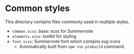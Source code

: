Common styles
=============

This directory contains files commonly used in multiple styles.

 - `common.scss`: basic scss for Summernote 
 - `elements.scss`: toolkit for styling
 - `font.scss`: Summernote font which contains svg icons
   - Automatically built from `npm run prebuild` command.
